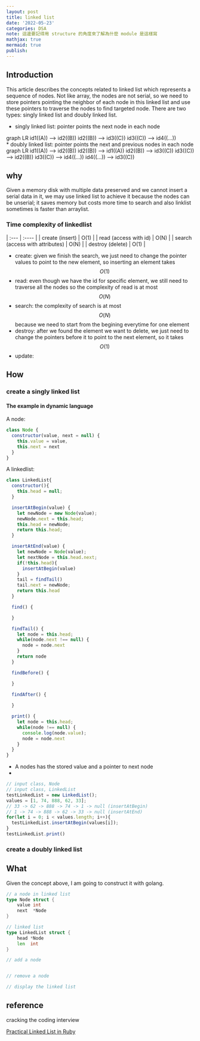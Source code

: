 ```yaml
---
layout: post
title: linked list
date: '2022-05-23'
categories: DSA
note: 這邊要記得用 structure 的角度來了解為什麼 module 是這樣寫
mathjax: true
mermaid: true
publish:
---
```


## Introduction

This article describes the concepts related to linked list which represents a sequence of nodes. Not like array, the nodes are not serial, so we need to store pointers pointing the neighbor of each node in this linked list and use these pointers to traverse the nodes to find targeted node. There are two types: singly linked list and doubly linked list.

* singly linked list: pointer points the next node in each node
<div class="mermaid">
graph LR
  id1((A)) --> id2((B))
  id2((B)) --> id3((C))
  id3((C)) --> id4((...))
</div>
* doubly linked list: pointer points the next and previous nodes in each node
<div class="mermaid">
graph LR
  id1((A)) --> id2((B))
  id2((B)) --> id1((A))
  id2((B)) --> id3((C))
  id3((C)) --> id2((B))
  id3((C)) --> id4((...))
  id4((...)) --> id3((C))
</div>

## why

Given a memory disk with multiple data preserved and we cannot insert a serial data in it, we may use linked list to achieve it because the nodes can be unserial; it saves memory but costs more time to search and also linklist sometimes is faster than arraylist.

### Time complexity of linkedlist

| :--- | :---- |
| create (insert) | O(1) |
| read (access with id) | O(N) |
| search (access with attributes) | O(N) |
| destroy (delete) | O(1) |

* create: given we finish the search, we just need to change the pointer values to point to the new element, so inserting an element takes $$O(1)$$
* read: even though we have the id for specific element, we still need to traverse all the nodes so the complexity of read is at most $$O(N)$$
* search: the complexity of search is at most $$O(N)$$ because we need to start from the begining everytime for one element
* destroy: after we found the element we want to delete, we just need to change the pointers before it to point to the next element, so it takes $$O(1)$$
* update:

## How

### create a singly linked list

#### The example in dynamic language

A node:

```javascript
class Node {
  constructor(value, next = null) {
    this.value = value,
    this.next = next
  }
}
```

A linkedlist:

```javascript
class LinkedList{
  constructor(){
    this.head = null;
  }

  insertAtBegin(value) {
    let newNode = new Node(value);
    newNode.next = this.head;
    this.head = newNode;
    return this.head;
  }

  insertAtEnd(value) {
    let newNode = Node(value);
    let nextNode = this.head.next;
    if(!this.head){
      insertAtBegin(value)
    }
    tail = findTail()
    tail.next = newNode;
    return this.head
  }

  find() {

  }

  findTail() {
    let node = this.head;
    while(node.next !== null) {
      node = node.next
    }
    return node
  }

  findBefore() {

  }

  findAfter() {
    
  }

  print() {
    let node = this.head;
    while(node !== null) {
      console.log(node.value);
      node = node.next
    }
  }
}
```

* A nodes has the stored value and a pointer to next node
* 

```javascript
// input class, Node
// input class, LinkedList
testLinkedList = new LinkedList();
values = [1, 74, 888, 62, 33];
// 33 -> 62 -> 888 -> 74 -> 1 -> null (insertAtBegin)
// 1 -> 74 -> 888 -> 62 -> 33 -> null (insertAtEnd)
for(let i = 0; i < values.length; i++){
  testLinkedList.insertAtBegin(values[i]);
}
testLinkedList.print()
```

### create a doubly linked list

## What

Given the concept above, I am going to construct it with golang.

```go
// a node in linked list
type Node struct {
    value int
    next  *Node
}

// linked list
type LinkedList struct {
    head *Node
    len  int
}

// add a node


// remove a node

// display the linked list
```

## reference

cracking the coding interview

[Practical Linked List in Ruby](https://www.rubyguides.com/2017/08/ruby-linked-list/)
